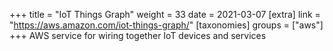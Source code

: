 +++
title = "IoT Things Graph"
weight = 33
date = 2021-03-07
[extra]
link = "https://aws.amazon.com/iot-things-graph/"
[taxonomies]
groups = ["aws"]
+++
AWS service for wiring together IoT devices and services

